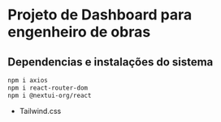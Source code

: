 # Projeto de Dashboard para engenheiro de obras

## Dependencias e instalações do sistema

```bash
npm i axios
npm i react-router-dom
npm i @nextui-org/react
```

- Tailwind.css